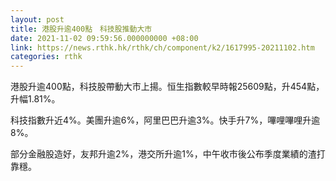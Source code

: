 ```yaml
---
layout: post
title: 港股升逾400點　科技股推動大市
date: 2021-11-02 09:59:56.000000000 +08:00
link: https://news.rthk.hk/rthk/ch/component/k2/1617995-20211102.htm
categories: rthk
---
```


港股升逾400點，科技股帶動大市上揚。恒生指數較早時報25609點，升454點，升幅1.81%。

科技指數升近4%。美團升逾6%，阿里巴巴升逾3%。快手升7%，嗶哩嗶哩升逾8%。

部分金融股造好，友邦升逾2%，港交所升逾1%，中午收市後公布季度業績的渣打靠穩。
